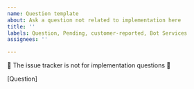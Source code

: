```yaml
---
name: Question template
about: Ask a question not related to implementation here
title: ''
labels: Question, Pending, customer-reported, Bot Services
assignees: ''

---
```


🚨 The issue tracker is not for implementation questions 🚨

<!-- ATTENTION: Bot Framework internals, please remove the `customer-reported`  and `Bot Services` labels before submitting this issue. -->

<!-- If you have other questions on implementation of Web Chat or about other features of Bot Framework, please see the support page on where to direct your question. -->

[Question]
